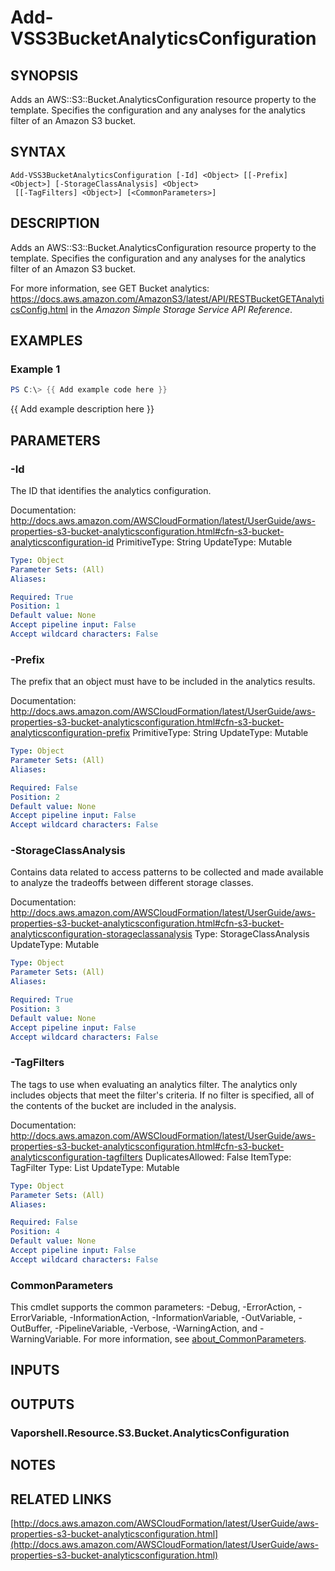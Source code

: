 # Add-VSS3BucketAnalyticsConfiguration

## SYNOPSIS
Adds an AWS::S3::Bucket.AnalyticsConfiguration resource property to the template.
Specifies the configuration and any analyses for the analytics filter of an Amazon S3 bucket.

## SYNTAX

```
Add-VSS3BucketAnalyticsConfiguration [-Id] <Object> [[-Prefix] <Object>] [-StorageClassAnalysis] <Object>
 [[-TagFilters] <Object>] [<CommonParameters>]
```

## DESCRIPTION
Adds an AWS::S3::Bucket.AnalyticsConfiguration resource property to the template.
Specifies the configuration and any analyses for the analytics filter of an Amazon S3 bucket.

For more information, see GET Bucket analytics: https://docs.aws.amazon.com/AmazonS3/latest/API/RESTBucketGETAnalyticsConfig.html in the *Amazon Simple Storage Service API Reference*.

## EXAMPLES

### Example 1
```powershell
PS C:\> {{ Add example code here }}
```

{{ Add example description here }}

## PARAMETERS

### -Id
The ID that identifies the analytics configuration.

Documentation: http://docs.aws.amazon.com/AWSCloudFormation/latest/UserGuide/aws-properties-s3-bucket-analyticsconfiguration.html#cfn-s3-bucket-analyticsconfiguration-id
PrimitiveType: String
UpdateType: Mutable

```yaml
Type: Object
Parameter Sets: (All)
Aliases:

Required: True
Position: 1
Default value: None
Accept pipeline input: False
Accept wildcard characters: False
```

### -Prefix
The prefix that an object must have to be included in the analytics results.

Documentation: http://docs.aws.amazon.com/AWSCloudFormation/latest/UserGuide/aws-properties-s3-bucket-analyticsconfiguration.html#cfn-s3-bucket-analyticsconfiguration-prefix
PrimitiveType: String
UpdateType: Mutable

```yaml
Type: Object
Parameter Sets: (All)
Aliases:

Required: False
Position: 2
Default value: None
Accept pipeline input: False
Accept wildcard characters: False
```

### -StorageClassAnalysis
Contains data related to access patterns to be collected and made available to analyze the tradeoffs between different storage classes.

Documentation: http://docs.aws.amazon.com/AWSCloudFormation/latest/UserGuide/aws-properties-s3-bucket-analyticsconfiguration.html#cfn-s3-bucket-analyticsconfiguration-storageclassanalysis
Type: StorageClassAnalysis
UpdateType: Mutable

```yaml
Type: Object
Parameter Sets: (All)
Aliases:

Required: True
Position: 3
Default value: None
Accept pipeline input: False
Accept wildcard characters: False
```

### -TagFilters
The tags to use when evaluating an analytics filter.
The analytics only includes objects that meet the filter's criteria.
If no filter is specified, all of the contents of the bucket are included in the analysis.

Documentation: http://docs.aws.amazon.com/AWSCloudFormation/latest/UserGuide/aws-properties-s3-bucket-analyticsconfiguration.html#cfn-s3-bucket-analyticsconfiguration-tagfilters
DuplicatesAllowed: False
ItemType: TagFilter
Type: List
UpdateType: Mutable

```yaml
Type: Object
Parameter Sets: (All)
Aliases:

Required: False
Position: 4
Default value: None
Accept pipeline input: False
Accept wildcard characters: False
```

### CommonParameters
This cmdlet supports the common parameters: -Debug, -ErrorAction, -ErrorVariable, -InformationAction, -InformationVariable, -OutVariable, -OutBuffer, -PipelineVariable, -Verbose, -WarningAction, and -WarningVariable. For more information, see [about_CommonParameters](http://go.microsoft.com/fwlink/?LinkID=113216).

## INPUTS

## OUTPUTS

### Vaporshell.Resource.S3.Bucket.AnalyticsConfiguration
## NOTES

## RELATED LINKS

[http://docs.aws.amazon.com/AWSCloudFormation/latest/UserGuide/aws-properties-s3-bucket-analyticsconfiguration.html](http://docs.aws.amazon.com/AWSCloudFormation/latest/UserGuide/aws-properties-s3-bucket-analyticsconfiguration.html)

